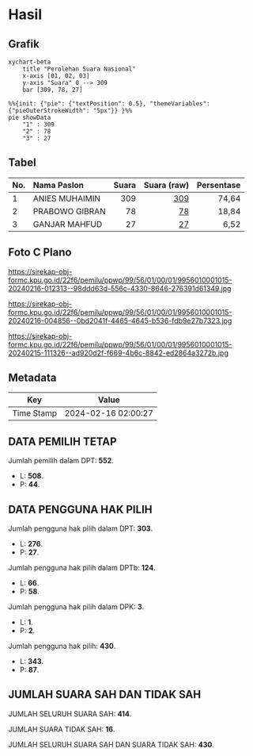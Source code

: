 # Hasil

## Grafik

```mermaid
xychart-beta
    title "Perolehan Suara Nasional"
    x-axis [01, 02, 03]
    y-axis "Suara" 0 --> 309
    bar [309, 78, 27]
```

```mermaid
%%{init: {"pie": {"textPosition": 0.5}, "themeVariables": {"pieOuterStrokeWidth": "5px"}} }%%
pie showData
    "1" : 309
    "2" : 78
    "3" : 27
```

## Tabel

| No. | Nama Paslon    | Suara | Suara (raw) | Persentase |
|:--- |:-------------- | -----:| -----------:| ----------:|
| 1   | ANIES MUHAIMIN | 309   | [309][p-1]  | 74,64      |
| 2   | PRABOWO GIBRAN | 78    | [78][p-2]   | 18,84      |
| 3   | GANJAR MAHFUD  | 27    | [27][p-3]   | 6,52       |


[p-1]: https://github.com/gigit-pemilu/pemilu-2024/blob/main/pilpres/hitung-suara/sub/99-luar-negeri/sub/56-kairo-mesir/sub/01-kairo-mesir/sub/0001-kairo-mesir/sub/015-tps-014/sub/paslon-1.txt
[p-2]: https://github.com/gigit-pemilu/pemilu-2024/blob/main/pilpres/hitung-suara/sub/99-luar-negeri/sub/56-kairo-mesir/sub/01-kairo-mesir/sub/0001-kairo-mesir/sub/015-tps-014/sub/paslon-2.txt
[p-3]: https://github.com/gigit-pemilu/pemilu-2024/blob/main/pilpres/hitung-suara/sub/99-luar-negeri/sub/56-kairo-mesir/sub/01-kairo-mesir/sub/0001-kairo-mesir/sub/015-tps-014/sub/paslon-3.txt

## Foto C Plano

https://sirekap-obj-formc.kpu.go.id/22f6/pemilu/ppwp/99/56/01/00/01/9956010001015-20240216-012313--98ddd63d-556c-4330-8646-276391d61349.jpg

https://sirekap-obj-formc.kpu.go.id/22f6/pemilu/ppwp/99/56/01/00/01/9956010001015-20240216-004856--0bd2041f-4465-4645-b536-fdb9e27b7323.jpg

https://sirekap-obj-formc.kpu.go.id/22f6/pemilu/ppwp/99/56/01/00/01/9956010001015-20240215-111326--ad920d2f-f669-4b6c-8842-ed2864a3272b.jpg


## Metadata

| Key        | Value               |
| ---------- | ------------------- |
| Time Stamp | 2024-02-16 02:00:27 |


## DATA PEMILIH TETAP

Jumlah pemilih dalam DPT: **552**.
 * L: **508**.
 * P: **44**.

## DATA PENGGUNA HAK PILIH

Jumlah pengguna hak pilih dalam DPT: **303**.
 * L: **276**.
 * P: **27**.

Jumlah pengguna hak pilih dalam DPTb: **124**.
 * L: **66**.
 * P: **58**.

Jumlah pengguna hak pilih dalam DPK: **3**.
 * L: **1**.
 * P: **2**.

Jumlah pengguna hak pilih: **430**.
 * L: **343**.
 * P: **87**.

## JUMLAH SUARA SAH DAN TIDAK SAH

JUMLAH SELURUH SUARA SAH: **414**.

JUMLAH SUARA TIDAK SAH: **16**.

JUMLAH SELURUH SUARA SAH DAN SUARA TIDAK SAH: **430**.


